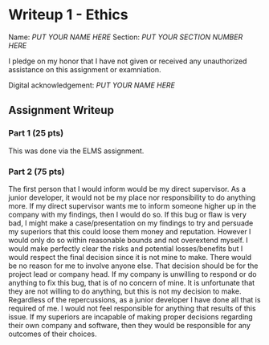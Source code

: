 # Writeup 1 - Ethics

Name: *PUT YOUR NAME HERE*
Section: *PUT YOUR SECTION NUMBER HERE*

I pledge on my honor that I have not given or received any unauthorized assistance on this assignment or examniation.

Digital acknowledgement: *PUT YOUR NAME HERE*

## Assignment Writeup

### Part 1 (25 pts)

This was done via the ELMS assignment.

### Part 2 (75 pts)

The first person that I would inform would be my direct supervisor. As a junior developer, it would not be my place nor responsibility to do anything more. If my direct supervisor wants me to inform someone higher up in the company with my findings, then I would do so. If this bug or flaw is very bad, I might make a case/presentation on my findings to try and persuade my superiors that this could loose them money and reputation. However I would only do so within reasonable bounds and not overextend myself. I would make perfectly clear the risks and potential losses/benefits but I would respect the final decision since it is not mine to make. There would be no reason for me to involve anyone else. That decision should be for the project lead or company head. If my company is unwilling to respond or do anything to fix this bug, that is of no concern of mine. It is unfortunate that they are not willing to do anything, but this is not my decision to make. Regardless of the repercussions, as a junior developer I have done all that is required of me. I would not feel responsible for anything that results of this issue. If my superiors are incapable of making proper decisions regarding their own company and software, then they would be responsible for any outcomes of their choices.
